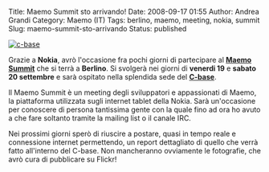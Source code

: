 Title: Maemo Summit sto arrivando!
Date: 2008-09-17 01:55
Author: Andrea Grandi
Category: Maemo (IT)
Tags: berlino, maemo, meeting, nokia, summit
Slug: maemo-summit-sto-arrivando
Status: published

[![c-base]({static}/images/2008/09/c-logo_claim_blue.jpg)]()

Grazie a **Nokia**, avrò l'occasione fra pochi giorni di partecipare al
[**Maemo Summit**](http://wiki.maemo.org/Maemo_Summit_2008) che si terrà
a **Berlino**. Si svolgerà nei giorni di **venerdi 19** e **sabato 20
settembre** e sarà ospitato nella splendida sede del
[**C-base**](http://it.wikipedia.org/wiki/C-base).

Il Maemo Summit è un meeting degli sviluppatori e appassionati di Maemo,
la piattaforma utilizzata sugli internet tablet della Nokia. Sarà
un'occasione per conoscere di persona tantissima gente con la quale fino
ad ora ho avuto a che fare soltanto tramite la mailing list o il canale
IRC.

Nei prossimi giorni sperò di riuscire a postare, quasi in tempo reale e
connessione internet permettendo, un report dettagliato di quello che
verrà fatto all'interno del C-base. Non mancheranno ovviamente le
fotografie, che avrò cura di pubblicare su Flickr!
